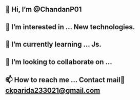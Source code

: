 ## 👋 Hi, I’m @ChandanP01 
## 👀 I’m interested in ... New technologies.
## 🌱 I’m currently learning ... Js.
## 💞️ I’m looking to collaborate on ...
## 📫 How to reach me ... Contact mail💌 ckparida233021@gmail.com
